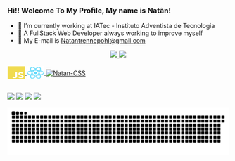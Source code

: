 ### Hi!! Welcome To My Profile, My name is Natãn!


- 🔭 I’m currently working at IATec - Instituto Adventista de Tecnologia
- 🌱 A FullStack Web Developer always working to improve myself
- 💬 My E-mail is Natantrennepohl@gmail.com

<div align="center">
  <a href="https://github.com/NatanGtZ">
  <img height="180em" src="https://github-readme-stats.vercel.app/api?username=NatanGtZ&show_icons=true&theme=radical&include_all_commits=true&count_private=true"/>
  <img height="180em" src="https://github-readme-stats.vercel.app/api/top-langs/?username=NatanGtZ&layout=compact&langs_count=8&theme=tokyonight&count_private=true"/>
</div>
<div style="display: inline_block"><br>
  <img align="center" alt="Natan-Js" height="30" width="40" src="https://raw.githubusercontent.com/devicons/devicon/master/icons/javascript/javascript-plain.svg">
  <img align="center" alt="Natan-React" height="30" width="40" src="https://raw.githubusercontent.com/devicons/devicon/master/icons/react/react-original.svg">
  <img align="center" alt="Natan-CSS" height="30" width="40" src="https://github.com/devicons/devicon/tree/master/icons/csharp">
</div>
  
  ##
  
 <div>
    <a href="https://instagram.com/natangtz_" target="_blank"><img src="https://img.shields.io/badge/-Instagram-%23E4405F?style=for-the-badge&logo=instagram&logoColor=white" target="_blank"/></a>
   <a href="https://www.facebook.com/natan.trennepohl" target="_blank"><img src="https://img.shields.io/badge/Facebook-1877F2?style=for-the-badge&logo=facebook&logoColor=white" target="_blank"/></a>
    <a href = "mailto:natantrennepohl@gmail.com" target="_blank"><img src="https://img.shields.io/badge/Gmail-D14836?style=for-the-badge&logo=gmail&logoColor=white" target="_blank"/></a>
    <a href="https://www.linkedin.com/in/natan-trennepohl-0575881b4/" target="_blank"><img src="https://img.shields.io/badge/-LinkedIn-%230077B5?style=for-the-badge& logo=linkedin&logoColor=white" target="_blank"/></a> 
  </div>
  
  ![Snake animation](https://github.com/NatanGtZ/NatanGtZ/blob/output/github-contribution-grid-snake.svg)
